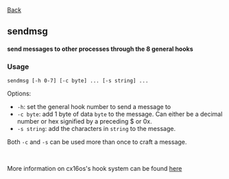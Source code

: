 [Back](./)

## sendmsg

#### send messages to other processes through the 8 general hooks

### Usage
`
sendmsg [-h 0-7] [-c byte] ... [-s string] ...
`

Options:
- `-h`: set the general hook number to send a message to
- `-c byte`: add 1 byte of data `byte` to the message. Can either be a decimal number or hex signified by a preceding $ or 0x.
- `-s string`: add the characters in `string` to the message.

Both `-c` and `-s` can be used more than once to craft a message.

<br/>

More information on cx16os's hook system can be found [here](/docs/system_hooks.md)
